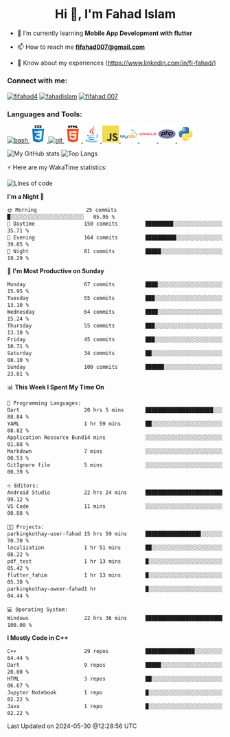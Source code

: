<h1 align="center">Hi 👋, I'm Fahad Islam</h1>


- 🌱 I’m currently learning **Mobile App Development with flutter**

- 📫 How to reach me **fifahad007@gmail.com**

- 📄 Know about my experiences (https://www.linkedin.com/in/fi-fahad/)

<h3 align="left">Connect with me:</h3>
<p align="left">
<a href="https://twitter.com/fifahad4" target="blank"><img align="center" src="https://raw.githubusercontent.com/rahuldkjain/github-profile-readme-generator/master/src/images/icons/Social/twitter.svg" alt="fifahad4" height="30" width="40" /></a>
<a href="https://www.linkedin.com/in/fi-fahad/" target="blank"><img align="center" src="https://raw.githubusercontent.com/rahuldkjain/github-profile-readme-generator/master/src/images/icons/Social/linked-in-alt.svg" alt="fahadislam" height="30" width="40" /></a>
<a href="https://fb.com/fifahad.007" target="blank"><img align="center" src="https://raw.githubusercontent.com/rahuldkjain/github-profile-readme-generator/master/src/images/icons/Social/facebook.svg" alt="fifahad.007" height="30" width="40" /></a>
</p>

<h3 align="left">Languages and Tools:</h3>
<p align="left"> <a href="https://www.gnu.org/software/bash/" target="_blank" rel="noreferrer"> <img src="https://www.vectorlogo.zone/logos/gnu_bash/gnu_bash-icon.svg" alt="bash" width="40" height="40"/> </a> <a href="https://www.w3schools.com/css/" target="_blank" rel="noreferrer"> <img src="https://raw.githubusercontent.com/devicons/devicon/master/icons/css3/css3-original-wordmark.svg" alt="css3" width="40" height="40"/> </a> <a href="https://git-scm.com/" target="_blank" rel="noreferrer"> <img src="https://www.vectorlogo.zone/logos/git-scm/git-scm-icon.svg" alt="git" width="40" height="40"/> </a> <a href="https://www.w3.org/html/" target="_blank" rel="noreferrer"> <img src="https://raw.githubusercontent.com/devicons/devicon/master/icons/html5/html5-original-wordmark.svg" alt="html5" width="40" height="40"/> </a> <a href="https://www.java.com" target="_blank" rel="noreferrer"> <img src="https://raw.githubusercontent.com/devicons/devicon/master/icons/java/java-original.svg" alt="java" width="40" height="40"/> </a> <a href="https://developer.mozilla.org/en-US/docs/Web/JavaScript" target="_blank" rel="noreferrer"> <img src="https://raw.githubusercontent.com/devicons/devicon/master/icons/javascript/javascript-original.svg" alt="javascript" width="40" height="40"/> </a> <a href="https://www.mysql.com/" target="_blank" rel="noreferrer"> <img src="https://raw.githubusercontent.com/devicons/devicon/master/icons/mysql/mysql-original-wordmark.svg" alt="mysql" width="40" height="40"/> </a> <a href="https://www.oracle.com/" target="_blank" rel="noreferrer"> <img src="https://raw.githubusercontent.com/devicons/devicon/master/icons/oracle/oracle-original.svg" alt="oracle" width="40" height="40"/> </a> <a href="https://www.php.net" target="_blank" rel="noreferrer"> <img src="https://raw.githubusercontent.com/devicons/devicon/master/icons/php/php-original.svg" alt="php" width="40" height="40"/> </a> <a href="https://www.python.org" target="_blank" rel="noreferrer"> <img src="https://raw.githubusercontent.com/devicons/devicon/master/icons/python/python-original.svg" alt="python" width="40" height="40"/> </a> </p>

![My GitHub stats](https://github-readme-stats.vercel.app/api?username=Fahaddada47&show_icons=true&theme=radical)
![Top Langs](https://github-readme-stats.vercel.app/api/top-langs/?username=Fahaddada47&layout=donut)


⚡ Here are my WakaTime statistics:

<!--START_SECTION:waka-->
![Lines of code](https://img.shields.io/badge/From%20Hello%20World%20I%27ve%20Written-701.3%20thousand%20lines%20of%20code-blue)

**I'm a Night 🦉** 

```text
🌞 Morning                25 commits          █░░░░░░░░░░░░░░░░░░░░░░░░   05.95 % 
🌆 Daytime                150 commits         █████████░░░░░░░░░░░░░░░░   35.71 % 
🌃 Evening                164 commits         ██████████░░░░░░░░░░░░░░░   39.05 % 
🌙 Night                  81 commits          █████░░░░░░░░░░░░░░░░░░░░   19.29 % 
```
📅 **I'm Most Productive on Sunday** 

```text
Monday                   67 commits          ████░░░░░░░░░░░░░░░░░░░░░   15.95 % 
Tuesday                  55 commits          ███░░░░░░░░░░░░░░░░░░░░░░   13.10 % 
Wednesday                64 commits          ████░░░░░░░░░░░░░░░░░░░░░   15.24 % 
Thursday                 55 commits          ███░░░░░░░░░░░░░░░░░░░░░░   13.10 % 
Friday                   45 commits          ███░░░░░░░░░░░░░░░░░░░░░░   10.71 % 
Saturday                 34 commits          ██░░░░░░░░░░░░░░░░░░░░░░░   08.10 % 
Sunday                   100 commits         ██████░░░░░░░░░░░░░░░░░░░   23.81 % 
```


📊 **This Week I Spent My Time On** 

```text
💬 Programming Languages: 
Dart                     20 hrs 5 mins       ██████████████████████░░░   88.84 % 
YAML                     1 hr 59 mins        ██░░░░░░░░░░░░░░░░░░░░░░░   08.82 % 
Application Resource Bund14 mins             ░░░░░░░░░░░░░░░░░░░░░░░░░   01.08 % 
Markdown                 7 mins              ░░░░░░░░░░░░░░░░░░░░░░░░░   00.53 % 
GitIgnore file           5 mins              ░░░░░░░░░░░░░░░░░░░░░░░░░   00.39 % 

🔥 Editors: 
Android Studio           22 hrs 24 mins      █████████████████████████   99.12 % 
VS Code                  11 mins             ░░░░░░░░░░░░░░░░░░░░░░░░░   00.88 % 

🐱‍💻 Projects: 
parkingkothay-user-fahad 15 hrs 59 mins      ██████████████████░░░░░░░   70.70 % 
localization             1 hr 51 mins        ██░░░░░░░░░░░░░░░░░░░░░░░   08.22 % 
pdf_test                 1 hr 13 mins        █░░░░░░░░░░░░░░░░░░░░░░░░   05.42 % 
flutter_fahim            1 hr 13 mins        █░░░░░░░░░░░░░░░░░░░░░░░░   05.38 % 
parkingkothay-owner-fahad1 hr                █░░░░░░░░░░░░░░░░░░░░░░░░   04.44 % 

💻 Operating System: 
Windows                  22 hrs 36 mins      █████████████████████████   100.00 % 
```

**I Mostly Code in C++** 

```text
C++                      29 repos            ████████████████░░░░░░░░░   64.44 % 
Dart                     9 repos             █████░░░░░░░░░░░░░░░░░░░░   20.00 % 
HTML                     3 repos             ██░░░░░░░░░░░░░░░░░░░░░░░   06.67 % 
Jupyter Notebook         1 repo              █░░░░░░░░░░░░░░░░░░░░░░░░   02.22 % 
Java                     1 repo              █░░░░░░░░░░░░░░░░░░░░░░░░   02.22 % 
```




 Last Updated on 2024-05-30 @12:28:56 UTC
<!--END_SECTION:waka-->
